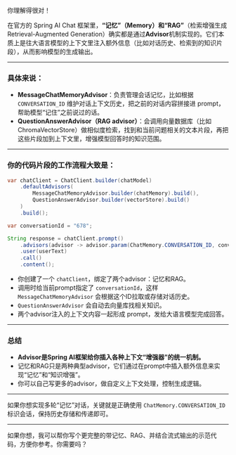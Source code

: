 你理解得很对！

在官方的 Spring AI Chat 框架里，**“记忆”（Memory）和“RAG”**（检索增强生成 Retrieval-Augmented Generation）确实都是通过**Advisor**机制实现的。它们本质上是往大语言模型的上下文里注入额外信息（比如对话历史、检索到的知识片段），从而影响模型的生成输出。

------

### 具体来说：

- **MessageChatMemoryAdvisor**：负责管理会话记忆，比如根据 `CONVERSATION_ID` 维护对话上下文历史，把之前的对话内容拼接进 prompt，帮助模型“记住”之前说过的话。
- **QuestionAnswerAdvisor（RAG advisor）**：会调用向量数据库（比如 ChromaVectorStore）做相似度检索，找到和当前问题相关的文本片段，再把这些片段加到上下文里，增强模型回答时的知识范围。

------

### 你的代码片段的工作流程大致是：

```java
var chatClient = ChatClient.builder(chatModel)
    .defaultAdvisors(
        MessageChatMemoryAdvisor.builder(chatMemory).build(),
        QuestionAnswerAdvisor.builder(vectorStore).build()
    )
    .build();

var conversationId = "678";

String response = chatClient.prompt()
    .advisors(advisor -> advisor.param(ChatMemory.CONVERSATION_ID, conversationId))
    .user(userText)
    .call()
    .content();
```

- 你创建了一个 `chatClient`，绑定了两个advisor：记忆和RAG。
- 调用时给当前prompt指定了 `conversationId`，这样 `MessageChatMemoryAdvisor` 会根据这个ID拉取或存储对话历史。
- `QuestionAnswerAdvisor` 会自动去向量库找相关知识。
- 两个advisor注入的上下文内容一起形成 prompt，发给大语言模型完成回答。

------

### 总结

- **Advisor是Spring AI框架给你插入各种上下文“增强器”的统一机制。**
- 记忆和RAG只是两种典型advisor，它们通过在prompt中插入额外信息来实现“记忆”和“知识增强”。
- 你可以自己写更多的advisor，做自定义上下文处理，控制生成逻辑。

------

如果你想实现多轮“记忆”对话，关键就是正确使用 `ChatMemory.CONVERSATION_ID` 标识会话，保持历史存储和传递即可。

------

如果你想，我可以帮你写个更完整的带记忆、RAG、并结合流式输出的示范代码，方便你参考。你需要吗？